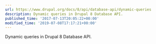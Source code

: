 ```yaml
---
url: https://www.drupal.org/docs/8/api/database-api/dynamic-queries
description: Dynamic queries in Drupal 8 Database API.
published_time: '2017-07-13T20:05:22+00:00'
modified_time: '2019-07-08T17:17:21+00:00'
---
```

Dynamic queries in Drupal 8 Database API.